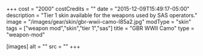 +++
cost = "2000"
costCredits = ""
date = "2015-12-09T15:49:17-05:00"
description = "Tier 1 skin available for the weapons used by SAS operators."
image = "/images/gear/skin/gbr-wwii-camo-l85a2.jpg"
modType = "skin"
tags = ["weapon mod","skin","tier 1","sas"]
title = "GBR WWII Camo"
type = "weapon-mod"

[images]
  alt = ""
  src = ""
+++
